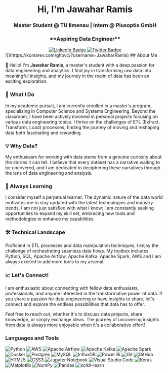<h1 align="center">Hi, I'm Jawahar Ramis</h1>
<h3 align="center">Master Student @ TU Ilmenau | Intern @ Plusoptix GmbH</h3>
<h3 align="center">**Aspiring Data Engineer**</h3>

<div id="badges" align="center">
  <a href="https://www.linkedin.com/in/jawahar-ramis-67b0a87b/">
    <img src="https://img.shields.io/badge/LinkedIn-blue?style=for-the-badge&logo=linkedin&logoColor=white" alt="LinkedIn Badge"/>
  </a>
  <a href="https://twitter.com/Jaw_Stata">
    <img src="https://img.shields.io/badge/Twitter-blue?style=for-the-badge&logo=twitter&logoColor=white" alt="Twitter Badge"/>
  </a>
</div>
![](https://komarev.com/ghpvc/?username=JawaharRamis)
## About Me

👋 Hello! I'm **Jawahar Ramis**, a master's student with a deep passion for data engineering and analytics. I find joy in transforming raw data into meaningful insights, and my journey in the realm of data has been an exciting exploration.

### 🚀 What I Do

In my academic pursuit, I am currently enrolled in a master's program, specializing in Computer Science and Systems Engineering. Beyond the classroom, I have been actively involved in personal projects focusing on various data engineering topics. I thrive on the challenges of ETL (Extract, Transform, Load) processes, finding the journey of moving and reshaping data both fascinating and rewarding.

### 💡 Why Data?

My enthusiasm for working with data stems from a genuine curiosity about the stories it can tell. I believe that every dataset has a narrative waiting to be uncovered, and I am dedicated to deciphering these narratives through the lens of data engineering and analysis.

### 🌱 Always Learning

I consider myself a perpetual learner. The dynamic nature of the data world motivates me to stay updated with the latest technologies and industry trends. I am not just satisfied with what I know; I am constantly seeking opportunities to expand my skill set, embracing new tools and methodologies to enhance my capabilities.

### 🛠️ Technical Landscape

Proficient in ETL processes and data manipulation techniques, I enjoy the challenge of orchestrating seamless data flows. My toolbox includes Python, SQL, Apache Airflow, Apache Kafka, Apache Spark, AWS and I am always excited to add more tools to my arsenal.

### 📈 Let's Connect!

I am enthusiastic about connecting with fellow data enthusiasts, professionals, and anyone interested in the transformative power of data. If you share a passion for data engineering or have insights to share, let's connect and explore the endless possibilities that data has to offer.

Feel free to reach out, whether it's to discuss data projects, share knowledge, or simply exchange ideas. The journey of uncovering insights from data is always more enjoyable when it's a collaborative effort!


### Languages and Tools
![Python](https://img.shields.io/badge/python-3670A0?style=flat&logo=python&logoColor=ffdd54) 
![AWS](https://img.shields.io/badge/AWS-%23FF9900.svg?style=flat&logo=amazon-aws&logoColor=white)
![Apache Airflow](https://img.shields.io/badge/Apache%20Airflow-017CEE?style=flat&logo=Apache%20Airflow&logoColor=white)
![Apache Kafka](https://img.shields.io/badge/Apache%20Kafka-000?style=for-the-badge&logo=apachekafka)
![Apache Spark](https://img.shields.io/badge/Apache%20Spark-FDEE21?style=flat-square&logo=apachespark&logoColor=black)
![Docker](https://img.shields.io/badge/docker-%230db7ed.svg?style=for-the-badge&logo=docker&logoColor=white)
![Postgres](https://img.shields.io/badge/postgres-%23316192.svg?style=for-the-badge&logo=postgresql&logoColor=white)
![MySQL](https://img.shields.io/badge/mysql-%2300f.svg?style=flat&logo=mysql&logoColor=white)
![InfluxDB](https://img.shields.io/badge/InfluxDB-22ADF6?style=for-the-badge&logo=InfluxDB&logoColor=white)
![Power Bi](https://img.shields.io/badge/power_bi-F2C811?style=for-the-badge&logo=powerbi&logoColor=black)
![Git](https://img.shields.io/badge/git-%23F05033.svg?style=for-the-badge&logo=git&logoColor=white)
![GitHub](https://img.shields.io/badge/github-%23121011.svg?style=for-the-badge&logo=github&logoColor=white)
![HTML5](https://img.shields.io/badge/html5-%23E34F26.svg?style=flat&logo=html5&logoColor=white)
![CSS3](https://img.shields.io/badge/css3-%231572B6.svg?style=flat&logo=css3&logoColor=white)
![Jupyter Notebook](https://img.shields.io/badge/jupyter-%23FA0F00.svg?style=for-the-badge&logo=jupyter&logoColor=white)
![Visual Studio Code](https://img.shields.io/badge/Visual%20Studio%20Code-0078d7.svg?style=for-the-badge&logo=visual-studio-code&logoColor=white)
![Keras](https://img.shields.io/badge/Keras-%23D00000.svg?style=for-the-badge&logo=Keras&logoColor=white)
![Matplotlib](https://img.shields.io/badge/Matplotlib-%23ffffff.svg?style=for-the-badge&logo=Matplotlib&logoColor=black)
![NumPy](https://img.shields.io/badge/numpy-%23013243.svg?style=for-the-badge&logo=numpy&logoColor=white)
![Pandas](https://img.shields.io/badge/pandas-%23150458.svg?style=for-the-badge&logo=pandas&logoColor=white)
![scikit-learn](https://img.shields.io/badge/scikit--learn-%23F7931E.svg?style=for-the-badge&logo=scikit-learn&logoColor=white)

